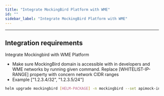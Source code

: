 ```yaml
---
title: "Integrate MockingBird Platform with WME"
id: ""
sidebar_label: "Integrate MockingBird Platform with WME"
---
```

---

## Integration requirements

Integrate Mockingbird with WME Platform

- Make sure MockingBird domain is accessible with in developers and WME networks by running given command. Replace [WHITELIST-IP-RANGE] property with concern network CIDR ranges
- Example ["1.2.3.4/32", "1.2.3.5/24"]

```bash
helm upgrade mockingbird [HELM-PACKAGE] -n mockingbird --set apimock-ingress-nginx.controller.service.loadBalancerSourceRanges: [WHITELIST-IP-RANGE]
```  
